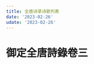 ```yaml
---
title: 全唐诗录诗歌列表
date: '2023-02-26'
udate: '2023-02-26'
---
```

# 御定全唐詩錄卷三

<PoemList :list="poems" :authorMap="authorMap" />


<script setup>
const chapter = '卷三';
import poems from '/data/qtsl/卷三/poems.json'
import authorMap from '/data/qtsl/卷三/author.json'
</script>

